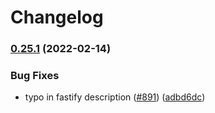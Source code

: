 # Changelog

### [0.25.1](https://www.github.com/open-telemetry/opentelemetry-js-contrib/compare/instrumentation-fastify-v0.25.0...instrumentation-fastify-v0.25.1) (2022-02-14)


### Bug Fixes

* typo in fastify description ([#891](https://www.github.com/open-telemetry/opentelemetry-js-contrib/issues/891)) ([adbd6dc](https://www.github.com/open-telemetry/opentelemetry-js-contrib/commit/adbd6dcb0af6540a6d10b7e2ceaaf2c69a3e1146))
